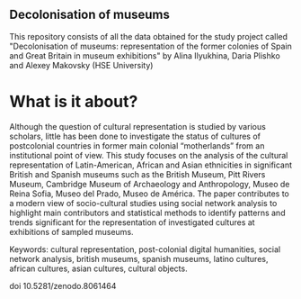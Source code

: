 ## Decolonisation of museums
This repository consists of all the data obtained for the study project called "Decolonisation of museums:  representation of the former colonies of Spain and Great Britain in museum exhibitions" by Alina Ilyukhina, Daria Plishko and Alexey Makovsky (HSE University)

# What is it about?
Although the question of cultural representation is studied by various scholars, little has been done to investigate the status of cultures of postcolonial countries in former main colonial “motherlands” from an institutional point of view. This study focuses on the analysis of the cultural representation of Latin-American, African and Asian ethnicities in significant British and Spanish museums such as the British Museum, Pitt Rivers Museum, Cambridge Museum of Archaeology and Anthropology, Museo de Reina Sofia, Museo del Prado, Museo de América. The paper contributes to a modern view of socio-cultural studies using social network analysis to highlight main contributors and statistical methods to identify patterns and trends significant for the representation of investigated cultures at exhibitions of sampled museums. 

Keywords: cultural representation, post-colonial digital humanities, social network analysis, british museums, spanish museums, latino cultures, african cultures, asian cultures, cultural objects.

doi 10.5281/zenodo.8061464
